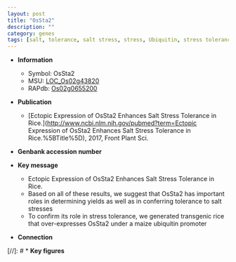 ```yaml
---
layout: post
title: "OsSta2"
description: ""
category: genes
tags: [salt, tolerance, salt stress, stress, Ubiquitin, stress tolerance]
---
```


* **Information**  
    + Symbol: OsSta2  
    + MSU: [LOC_Os02g43820](http://rice.uga.edu/cgi-bin/ORF_infopage.cgi?orf=LOC_Os02g43820)  
    + RAPdb: [Os02g0655200](https://rapdb.dna.affrc.go.jp/locus/?name=Os02g0655200)  

* **Publication**  
    + [Ectopic Expression of OsSta2 Enhances Salt Stress Tolerance in Rice.](http://www.ncbi.nlm.nih.gov/pubmed?term=Ectopic Expression of OsSta2 Enhances Salt Stress Tolerance in Rice.%5BTitle%5D), 2017, Front Plant Sci.

* **Genbank accession number**  

* **Key message**  
    + Ectopic Expression of OsSta2 Enhances Salt Stress Tolerance in Rice.
    + Based on all of these results, we suggest that OsSta2 has important roles in determining yields as well as in conferring tolerance to salt stresses
    + To confirm its role in stress tolerance, we generated transgenic rice that over-expresses OsSta2 under a maize ubiquitin promoter

* **Connection**  

[//]: # * **Key figures**  


